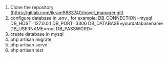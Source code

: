 1. Clone the repository (https://gitlab.com/ikram9883740/novel_manager.git)
2. configure database in .env , for example:
        DB_CONNECTION=mysql
        DB_HOST=127.0.0.1
        DB_PORT=3306
        DB_DATABASE=yourdatabasename
        DB_USERNAME=root
        DB_PASSWORD=
3. create database in mysql
4. php artisan migrate
5. php artisan serve
6. php artisan test